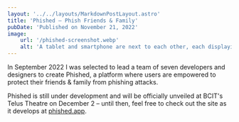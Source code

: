 ```yaml
---
layout: '../../layouts/MarkdownPostLayout.astro'
title: 'Phished – Phish Friends & Family'
pubDate: 'Published on November 21, 2022'
image:
    url: '/phished-screenshot.webp'
    alt: 'A tablet and smartphone are next to each other, each displaying a screenshot from the Phished website. The Phished logo, a fish with an envelope for a body, is displayed on the right with the Phished wordmark.'
---
```


In September 2022 I was selected to lead a team of seven developers and designers to create Phished, a platform where users are empowered to protect their friends & family from phishing attacks.

Phished is still under development and will be officially unveiled at BCIT's Telus Theatre on December 2 – until then, feel free to check out the site as it develops at [phished.app](https://phished.app).